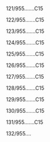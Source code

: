 121/955.......C15 


122/955.......C15 


123/955.......C15 


124/955.......C15 


125/955.......C15 


126/955.......C15 


127/955.......C15 


128/955.......C15 


129/955.......C15 


130/955.......C15 


131/955.......C15 


132/955.... 


